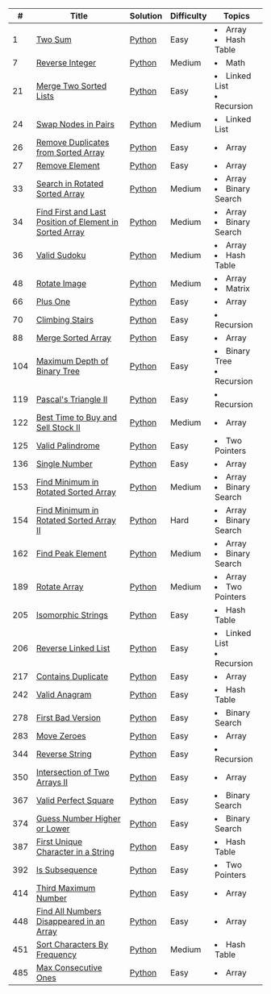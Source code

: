 
| #   | Title                                                                                                                                        | Solution                                                                | Difficulty | Topics                                  |
|-----|----------------------------------------------------------------------------------------------------------------------------------------------|-------------------------------------------------------------------------|------------|-----------------------------------------|
| 1   | [Two Sum](https://leetcode.com/problems/two-sum)                                                                                             | [Python](1.Two_Sum.py)                                                  | Easy       | <li>Array</li> <li>Hash Table</li>      |
| 7   | [Reverse Integer](https://leetcode.com/problems/reverse-integer/)                                                                                    | [Python](7.Reverse_Integer.py)                                          | Medium     | <li>Math</li>                           |
| 21  | [Merge Two Sorted Lists](https://leetcode.com/problems/merge-two-sorted-lists/)                                                              | [Python](21.Merge_Two_Sorted_Lists.py)                                  | Easy       | <li>Linked List</li> <li>Recursion</li> | 
| 24  | [Swap Nodes in Pairs](https://leetcode.com/problems/swap-nodes-in-pairs/)                                                                    | [Python](24.Swap_Nodes_in_Pairs.py)                                     | Medium     | <li>Linked List</li>                    |
| 26  | [Remove Duplicates from Sorted Array](https://leetcode.com/problems/remove-duplicates-from-sorted-array/)                                    | [Python](26.Remove_Duplicates_from_Sorted_Array.py)                     | Easy       | <li>Array</li>                          | 
| 27  | [Remove Element](https://leetcode.com/problems/remove-element/)                                                                              | [Python](27.Remove_Element.py)                                          | Easy       | <li>Array</li>                          |  
| 33  | [Search in Rotated Sorted Array](https://leetcode.com/problems/search-in-rotated-sorted-array/)                                              | [Python](33.Search_in_Rotated_Sorted_Array.py)                          | Medium     | <li>Array</li><li>Binary Search</li>    | 
| 34  | [Find First and Last Position of Element in Sorted Array](https://leetcode.com/problems/find-first-and-last-position-of-element-in-sorted-array/) | [Python](34.Find_First_and_Last_Position_of_Element_in_Sorted_Array.py) | Medium     | <li>Array</li><li>Binary Search</li>    | 
| 36  | [Valid Sudoku](https://leetcode.com/problems/valid-sudoku/)                                                                                  | [Python](36.Valid_Sudoku.py)                                            | Medium     | <li>Array</li><li>Hash Table</li>       |
| 48  | [Rotate Image](https://leetcode.com/problems/rotate-image/)                                                                                  | [Python](48.Rotate_Image.py)                                            | Medium     | <li>Array</li><li>Matrix</li>           |
| 66  | [Plus One](https://leetcode.com/problems/plus-one)                                                                                           | [Python](66.Plus_One.py)                                                | Easy       | <li>Array</li>                          
| 70  | [Climbing Stairs](https://leetcode.com/problems/climbing-stairs/)                                                                            | [Python](70.Climbing_Stairs.py)                                         | Easy       | <li>Recursion</li>                      
| 88  | [Merge Sorted Array](https://leetcode.com/problems/merge-sorted-array/)                                                                      | [Python](88.Merge_Sorted_Array.py)                                      | Easy       | <li>Array</li>                          | 
| 104 | [Maximum Depth of Binary Tree](https://leetcode.com/problems/maximum-depth-of-binary-tree/)                                                  | [Python](104.Maximum_Depth_of_Binary_Tree.py)                           | Easy       | <li>Binary Tree</li> <li>Recursion</li> |
| 119 | [Pascal's Triangle II](https://leetcode.com/problems/pascals-triangle-ii/)                                                                   | [Python](119.Pascal's_Triangle_II.py)                                   | Easy       | <li>Recursion</li>                      | 
| 122 | [Best Time to Buy and Sell Stock II](https://leetcode.com/problems/best-time-to-buy-and-sell-stock-ii/)                                      | [Python](119.Pascal's_Triangle_II.py)                                   | Medium     | <li>Array</li>                          |
| 125 | [Valid Palindrome](https://leetcode.com/problems/valid-palindrome)                                           | [Python](119.Valid_Palindrome.py)                                       | Easy       | <li>Two Pointers</li>                   |
| 136 | [Single Number](https://leetcode.com/problems/single-number/)                                                                                | [Python](136.Single_Number.py)                                          | Easy       | <li>Array</li>                          |
| 153 | [Find Minimum in Rotated Sorted Array](https://leetcode.com/problems/find-minimum-in-rotated-sorted-array/)                                  | [Python](153.Find_Minimum_in_Rotated_Sorted_Array.py)                   | Medium     | <li>Array</li><li>Binary Search</li>    |
| 154 | [Find Minimum in Rotated Sorted Array II](https://leetcode.com/problems/find-minimum-in-rotated-sorted-array-ii/)                            | [Python](154.Find_Minimum_in_Rotated_Sorted_Array_II.py)                | Hard       | <li>Array</li><li>Binary Search</li>    | 
| 162 | [Find Peak Element](https://leetcode.com/problems/find-peak-element/)                                                                        | [Python](162.Find_Peak_Element.py)                                      | Medium     | <li>Array</li><li>Binary Search</li>    | 
| 189 | [Rotate Array](https://leetcode.com/problems/rotate-array)                                                                                   | [Python](189.Rotate_Array.py)                                           | Medium     | <li>Array</li><li>Two Pointers</li>     |
| 205 | [Isomorphic Strings](https://leetcode.com/problems/isomorphic-strings/)                                                                                   | [Python](205.Isomorphic_Strings.py)                                           | Easy       | <li>Hash Table</li>                     |
| 206 | [Reverse Linked List](https://leetcode.com/problems/reverse-linked-list/)                                                                    | [Python](206.Reverse_Linked_List.py)                                    | Easy       | <li>Linked List</li><li>Recursion</li>  |
| 217 | [Contains Duplicate](https://leetcode.com/problems/contains-duplicate/)                                                                      | [Python](217.Contains_Duplicate.py)                                     | Easy       | <li>Array</li>                          |
| 242 | [Valid Anagram](https://leetcode.com/problems/valid-anagram/)                                                                         | [Python](242.Valid_Anagram.py)                                          | Easy       | <li>Hash Table</li>                     |
| 278 | [First Bad Version](https://leetcode.com/problems/first-bad-version/)                                                                        | [Python](278.First_Bad_Version.py)                                      | Easy       | <li>Binary Search</li>                  | 
| 283 | [Move Zeroes](https://leetcode.com/problems/move-zeroes/)                                                                                    | [Python](283.Move_Zeroes.py)                                            | Easy       | <li>Array</li>                          | 
| 344 | [Reverse String](https://leetcode.com/problems/reverse-string/)                                                                              | [Python](344.Reverse_String.py)                                         | Easy       | <li>Recursion</li>                      |
| 350 | [Intersection of Two Arrays II](https://leetcode.com/problems/intersection-of-two-arrays-ii)                                                 | [Python](350.Intersection_of_two_arrays_II.py)                          | Easy       | <li>Array</li>                          |
| 367 | [Valid Perfect Square](https://leetcode.com/problems/valid-perfect-square/)                                                                  | [Python](367.Valid_Perfect_Square.py)                                   | Easy       | <li>Binary Search</li>                  | 
| 374 | [Guess Number Higher or Lower](https://leetcode.com/problems/guess-number-higher-or-lower/)                                                  | [Python](374.Guess_Number_Higher_or_Lower.py)                           | Easy       | <li>Binary Search</li>                  | 
| 387 | [First Unique Character in a String](https://leetcode.com/problems/first-unique-character-in-a-string/)                                                 | [Python](387.First_Unique_Character_in_a_String)                        | Easy       | <li>Hash Table</li>                     |
| 392 | [Is Subsequence](https://leetcode.com/problems/is-subsequence)                                                 | [Python](392.Is_Subsequence.py)                        | Easy       | <li>Two Pointers</li>                   |
| 414 | [Third Maximum Number](https://leetcode.com/problems/third-maximum-number/)                                                                  | [Python](414.Third_Maximum_Number.py)                                   | Easy       | <li>Array</li>                          | 
| 448 | [Find All Numbers Disappeared in an Array](https://leetcode.com/problems/find-all-numbers-disappeared-in-an-array/)                          | [Python](448.Find_All_Numbers_Disappeared_in_an_Array.py)               | Easy       | <li>Array</li>                          |
| 451 | [Sort Characters By Frequency](https://leetcode.com/problems/sort-characters-by-frequency)                               | [Python](451.Sort_Characters_By_Frequency.py)               | Medium     | <li>Hash Table</li>                     |
| 485 | [Max Consecutive Ones](https://leetcode.com/problems/max-consecutive-ones/)                                                                  | [Python](485.Max_Consecutive_Ones.py)                                   | Easy       | <li>Array</li>                          |
